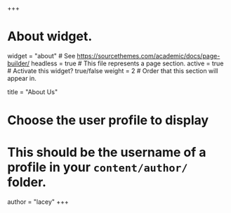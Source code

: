 +++
# About widget.
widget = "about"  # See https://sourcethemes.com/academic/docs/page-builder/
headless = true  # This file represents a page section.
active = true  # Activate this widget? true/false
weight = 2  # Order that this section will appear in.

title = "About Us"

# Choose the user profile to display
# This should be the username of a profile in your `content/author/` folder.
author = "lacey"
+++
